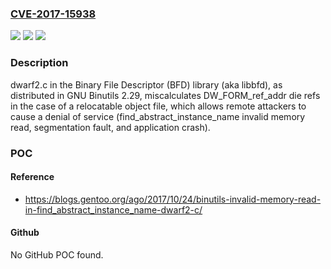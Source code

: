 ### [CVE-2017-15938](https://cve.mitre.org/cgi-bin/cvename.cgi?name=CVE-2017-15938)
![](https://img.shields.io/static/v1?label=Product&message=n%2Fa&color=blue)
![](https://img.shields.io/static/v1?label=Version&message=n%2Fa&color=blue)
![](https://img.shields.io/static/v1?label=Vulnerability&message=n%2Fa&color=brighgreen)

### Description

dwarf2.c in the Binary File Descriptor (BFD) library (aka libbfd), as distributed in GNU Binutils 2.29, miscalculates DW_FORM_ref_addr die refs in the case of a relocatable object file, which allows remote attackers to cause a denial of service (find_abstract_instance_name invalid memory read, segmentation fault, and application crash).

### POC

#### Reference
- https://blogs.gentoo.org/ago/2017/10/24/binutils-invalid-memory-read-in-find_abstract_instance_name-dwarf2-c/

#### Github
No GitHub POC found.

